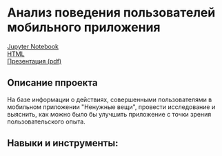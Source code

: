 # Анализ поведения пользователей мобильного приложения  
[Jupyter Notebook](MobileApp_UserBehavior.ipynb)  
[HTML](MobileApp_UserBehavior.html)  
[Презентация (pdf)](MobileApp_UserBehavior_presentation.pdf)  

## Описание ппроекта
На базе информации о действиях, совершенными пользователями в мобильном приложении "Ненужные вещи", провести исследование и выяснить, как можно было бы улучшить приложение с точки зрения пользовательского опыта.  

## Навыки и инструменты:  
